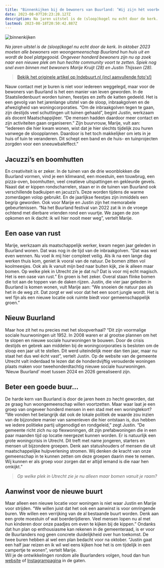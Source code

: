 ```yaml
---
title: "Binnenkijken bij de bewoners van Buurland: ‘Wij zijn hét voorbeeld van een gemeenschap voor Utrecht’"
date: 2023-08-07T20:23:28.127Z
description: Na jaren uitstel is de (sloop)kogel nu echt door de kerk. In oktober 2023 moeten alle bewoners van woongemeenschap Buurland hun huis uit en wordt de boel platgegooid. Ongeveer honderd bewoners zijn nu op zoek naar een nieuwe plek om hun hechte community voort te zetten. Spiek nog snel even binnen met bewoners Marije Kruijt (28) en Justin Thijssen (28).
lastmod: 2023-08-18T20:50:42.887Z
---
```

![binnenkijken](/images/media/binnenkijken.jpg)

*Na jaren uitstel is de (sloop)kogel nu echt door de kerk. In oktober 2023 moeten alle bewoners van woongemeenschap Buurland hun huis uit en wordt de boel platgegooid. Ongeveer honderd bewoners zijn nu op zoek naar een nieuwe plek om hun hechte community voort te zetten. Spiek nog snel even binnen met bewoners Marije Kruijt (28) en Justin Thijssen (28).*

<!--more--> 

> [Bekijk het originele artikel op Indebuurt.nl (incl aanvullende foto's!)](https://indebuurt.nl/utrecht/woning-van-de-week/binnenkijken-bij-de-bewoners-van-buurland-wij-zijn-het-voorbeeld-van-een-gemeenschap-voor-utrecht~366919/) 

Nauw contact met je buren is niet voor iedereen weggelegd, maar voor de bewoners van Buurland is het een manier van leven geworden. In de Staatsliedenbuurt worden tuinen, feestjes en zelfs de katten gedeeld. Het is een gevolg van het jarenlange uitstel van de sloop, inbraakgolven en de afwezigheid van woningcorporaties. “Om de inbraakgolven tegen te gaan, zijn destijds veel schuttingen uit tuinen gehaald”, begint Justin, werkzaam als docent Maatschappijleer. “De mensen hadden daardoor meer contact en zijn activiteiten gaan organiseren.” Zijn buurvrouw, Marije, vult aan: “Iedereen die hier kwam wonen, wist dat je hier slechts tijdelijk zou huren vanwege de sloopplannen. Daardoor is het toch makkelijker om iets in je huis of tuin te veranderen. Dit schept een band en de huis- en tuinprojecten zorgden voor een sneeuwbaleffect.”

## **Jacuzzi’s en boomhutten**

En creativiteit is er zeker. In de tuinen van de drie woonblokken die Buurland vormen, vind je een klimwand, een moestuin, een touwbrug, een pizza-oven, boomhutten, veel creatieve uitspattingen en gekleurde gevels. Naast dat er kippen rondscharrelen, staan er in de tuinen van Buurland ook verschillende badkuipen en jacuzzi’s. Deze worden tijdens de warme zomerdagen volop gebruikt. En de jaarlijkse feestjes zijn inmiddels een begrip geworden. Ook voor Marije en Justin zijn het memorabele gebeurtenissen. “Na het Buurland festival van 2022 zat ik in de vroege ochtend met dierbare vrienden rond een vuurtje. We zagen de zon opkomen en ik dacht: ik wil hier nooit meer weg”, vertelt Marije. 

## **Een oase van rust**

Marije, werkzaam als maatschappelijk werker, kwam negen jaar geleden in Buurland wonen. Dat was nog in de tijd van de inbraakgolven. “Dat was wel even wennen. Nu voel ik mij hier compleet veilig. Als ik na een lange dag werken thuis kom, geniet ik vooral van de natuur. De bomen zitten vol koolmeesjes. Ook als ik vanuit mijn bed naar buiten kijk, zie ik alleen maar bomen. Op welke plek in Utrecht zie je dat nu? Dat is voor mij echt magisch. Het is een oase van rust.” En groen is het zeker. Overal staan flinke bomen die tot aan de toppen van de daken rijzen. Justin, die vier jaar geleden in Buurland is komen wonen, vult Marije aan: “We snoeien de natuur pas als het in de weg zit. Dat zorgt er wel voor dat het een soort jungle wordt. Het is wel fijn als een nieuwe locatie ook ruimte biedt voor gemeenschappelijk groen.”

## **Nieuw Buurland**

Maar hoe zit het nu precies met het sloopverhaal? “Dit zijn voormalige sociale huurwoningen uit 1952. In 2008 waren er al grootse plannen om het te slopen en nieuwe sociale huurwoningen te bouwen. Door de crisis destijds en gebrek aan middelen bij de woningcorporaties is besloten om de sloop een jaar uit te stellen. Dit werd uiteindelijk meer dan tien jaar, maar nu staat het dus wel écht vast”, vertelt Justin. Op de website van de gemeente Utrecht valt inderdaad te lezen dat de honderdvijftig verouderde woningen plaats maken voor tweehonderdtachtig nieuwe sociale huurwoningen. ‘Nieuw Buurland’ moet tussen 2024 en 2026 gerealiseerd zijn. 

## **Beter een goede buur…**

De harde kern van Buurland is door de jaren heen zo hecht geworden, dat ze graag hun woongemeenschap willen voortzetten. Maar waar laat je een groep van ongeveer honderd mensen in een stad met een woningtekort? “We vonden het belangrijk dat ook de lokale politiek de waarde zou inzien van de bijzondere manier van samenleven die hier ontstaan is, dus hebben we iedere politieke partij uitgenodigd en rondgeleid,” zegt Justin. “De gemeente richt zich nu op flexwoningen, dit zijn prefabwoningen die in een paar maanden tijd op locatie neergezet kunnen worden. Er is natuurlijk een grote woningcrisis in Utrecht. Dit treft met name jongeren, starters en mensen uit bijzondere groepen. Denk aan statushouders of mensen die uit maatschappelijke hulpverlening stromen. Wij denken de kracht van onze gemeenschap in te kunnen zetten om deze groepen daarin mee te nemen. Wij kunnen er als groep voor zorgen dat er altijd iemand is die naar hen omkijkt.” 

> *Op welke plek in Utrecht zie je nu alleen maar bomen vanuit je raam?*

## **Aanwinst voor de nieuwe buurt**

Maar alleen een nieuwe locatie voor woningen is niet waar Justin en Marije voor strijden. “We willen juist dat het ook een aanwinst is voor omringende buren. We willen een verrijking van de al bestaande buurt worden. Denk aan een grote moestuin of wat boerderijdieren. Veel mensen lopen nu al met hun kinderen door onze paadjes om even te kijken bij de kippen.” Ondanks dat hun plan op enthousiasme kan rekenen in de gemeenteraad, is er voor de Buurlanders nog geen concrete duidelijkheid over hun toekomst. De twee buren hebben al wel een plan bedacht voor na oktober. “Justin gaat een half jaar reizen en ik wil wel eens kijken hoe het is om tijdelijk in een campertje te wonen”, vertelt Marije.   
Wil je de ontwikkelingen rondom alle Buurlanders volgen, houd dan hun [website](https://buurlandutrecht.nl/) of [Instagrampagina](https://www.instagram.com/buurland.utrecht/) in de gaten. 
